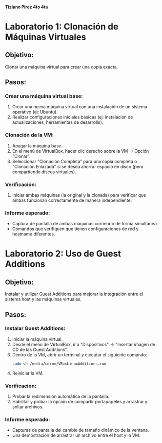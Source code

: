 #### Tiziano Pirez 4to 4ta

# Laboratorio 1: Clonación de Máquinas Virtuales

## Objetivo:
Clonar una máquina virtual para crear una copia exacta.

## Pasos:

### Crear una máquina virtual base:
1. Crear una nueva máquina virtual con una instalación de un sistema operativo (ej: Ubuntu).
2. Realizar configuraciones iniciales básicas (ej: instalación de actualizaciones, herramientas de desarrollo).

### Clonación de la VM:
1. Apagar la máquina base.
2. En el menú de VirtualBox, hacer clic derecho sobre la VM -> Opción "Clonar".
3. Seleccionar "Clonación Completa" para una copia completa o "Clonación Enlazada" si se desea ahorrar espacio en disco (pero compartiendo discos virtuales).

### Verificación:
1. Iniciar ambas máquinas (la original y la clonada) para verificar que ambas funcionan correctamente de manera independiente.

### Informe esperado:
- Captura de pantalla de ambas máquinas corriendo de forma simultánea.
- Comandos que verifiquen que tienen configuraciones de red y hostname diferentes.

# Laboratorio 2: Uso de Guest Additions

## Objetivo:
Instalar y utilizar Guest Additions para mejorar la integración entre el sistema host y las máquinas virtuales.

## Pasos:

### Instalar Guest Additions:
1. Iniciar la máquina virtual.
2. Desde el menú de VirtualBox, ir a "Dispositivos" -> "Insertar imagen de CD de las Guest Additions".
3. Dentro de la VM, abrir un terminal y ejecutar el siguiente comando:
    ```bash
    sudo sh /media/cdrom/VBoxLinuxAdditions.run
    ```
4. Reiniciar la VM.

### Verificación:
1. Probar la redimensión automática de la pantalla.
2. Habilitar y probar la opción de compartir portapapeles y arrastrar y soltar archivos.

### Informe esperado:
- Capturas de pantalla del cambio de tamaño dinámico de la ventana.
- Una demostración de arrastrar un archivo entre el host y la VM.

